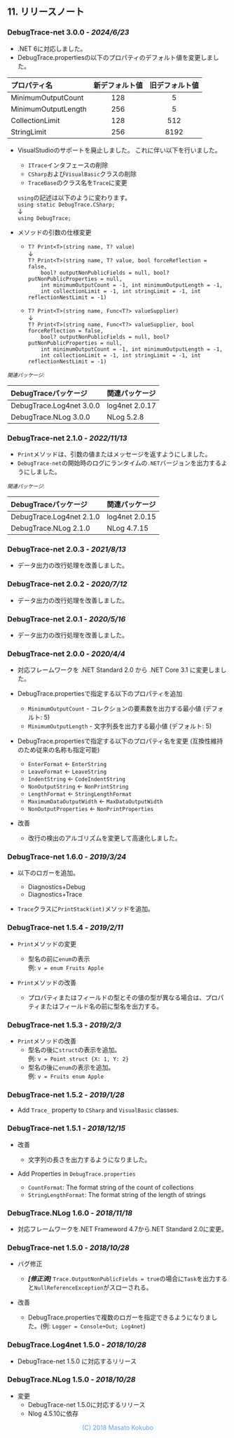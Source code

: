 ## 11. リリースノート

### DebugTrace-net 3.0.0 - _2024/6/23_

* .NET 6に対応しました。
* DebugTrace.propertiesの以下のプロパティのデフォルト値を変更しました。

| プロパティ名|新デフォルト値|旧デフォルト値|
|:----------|:----------:|:----------:|
|MinimumOutputCount |128|   5|
|MinimumOutputLength|256|   5|
|CollectionLimit    |128| 512|
|StringLimit        |256|8192|

* VisualStudioのサポートを廃止しました。
    これに伴い以下を行いました。
    * `ITrace`インタフェースの削除
    * `CSharp`および`VisualBasic`クラスの削除
    * `TraceBase`のクラス名を`Trace`に変更  

    `using`の記述は以下のように変わります。  
    `using static DebugTrace.CSharp;`  
        ↓  
    `using DebugTrace;`

* メソッドの引数の仕様変更  
    * `T? Print<T>(string name, T? value)`  
        ↓  
    `T? Print<T>(string name, T? value, bool forceReflection = false,`  
    `    bool? outputNonPublicFields = null, bool? putNonPublicProperties = null,`  
    `    int minimumOutputCount = -1, int minimumOutputLength = -1,`  
    `    int collectionLimit = -1, int stringLimit = -1, int reflectionNestLimit = -1)`

    * `T? Print<T>(string name, Func<T?> valueSupplier)`  
        ↓  
    `T? Print<T>(string name, Func<T?> valueSupplier, bool forceReflection = false,`  
    `    bool? outputNonPublicFields = null, bool? putNonPublicProperties = null,`  
    `    int minimumOutputCount = -1, int minimumOutputLength = -1,`  
    `    int collectionLimit = -1, int stringLimit = -1, int reflectionNestLimit = -1)`

<small><i>関連パッケージ:</i></small>

|DebugTraceパッケージ|関連パッケージ|
|:-----------------|:-------------|
|DebugTrace.Log4net 3.0.0|log4net 2.0.17|
|DebugTrace.NLog 3.0.0   |NLog 5.2.8|

### DebugTrace-net 2.1.0 - _2022/11/13_

* `Print`メソッドは、引数の値またはメッセージを返すようにしました。
* `DebugTrace-net`の開始時のログにランタイムの`.NET`バージョンを出力するようにしました。

<small><i>関連パッケージ:</i></small>

|DebugTraceパッケージ|関連パッケージ|
|:----|:----|
|DebugTrace.Log4net 2.1.0|log4net 2.0.15|
|DebugTrace.NLog 2.1.0   |NLog 4.7.15|

### DebugTrace-net 2.0.3 - _2021/8/13_

* データ出力の改行処理を改善しました。

### DebugTrace-net 2.0.2 - _2020/7/12_

* データ出力の改行処理を改善しました。

### DebugTrace-net 2.0.1 - _2020/5/16_

* データ出力の改行処理を改善しました。

### DebugTrace-net 2.0.0 - _2020/4/4_

* 対応フレームワークを .NET Standard 2.0 から .NET Core 3.1 に変更しました。

* DebugTrace.propertiesで指定する以下のプロパティを追加
    * `MinimumOutputCount` - コレクションの要素数を出力する最小値 (デフォルト: 5)
    * `MinimumOutputLength` - 文字列長を出力する最小値 (デフォルト: 5)

* DebugTrace.propertiesで指定する以下のプロパティ名を変更 (互換性維持のため従来の名称も指定可能)
    * `EnterFormat` <- `EnterString`
    * `LeaveFormat` <- `LeaveString`
    * `IndentString` <- `CodeIndentString`
    * `NonOutputString` <- `NonPrintString`
    * `LengthFormat` <- `StringLengthFormat`
    * `MaximumDataOutputWidth` <- `MaxDataOutputWidth`
    * `NonOutputProperties` <- `NonPrintProperties`

* 改善
    * 改行の検出のアルゴリズムを変更して高速化しました。

### DebugTrace-net 1.6.0 - _2019/3/24_

* 以下のロガーを追加。
    * Diagnostics+Debug
    * Diagnostics+Trace

* `Trace`クラスに`PrintStack(int)`メソッドを追加。

### DebugTrace-net 1.5.4 - _2019/2/11_

* `Print`メソッドの変更
    * 型名の前に`enum`の表示  
      例: `v = enum Fruits Apple`

* `Print`メソッドの改善
    * プロパティまたはフィールドの型とその値の型が異なる場合は、プロパティまたはフィールド名の前に型名を出力する。

### DebugTrace-net 1.5.3 - _2019/2/3_

* `Print`メソッドの改善
    * 型名の後に`struct`の表示を追加。  
      例: `v = Point struct {X: 1, Y: 2}`
    * 型名の後に`enum`の表示を追加。  
      例: `v = Fruits enum Apple`

### DebugTrace-net 1.5.2 - _2019/1/28_

* Add `Trace_` property to `CSharp` and `VisualBasic` classes.

### DebugTrace-net 1.5.1 - _2018/12/15_

* 改善
    * 文字列の長さを出力するようになりました。

* Add Properties in `DebugTrace.properties`
    * `CountFormat`: The format string of the count of collections
    * `StringLengthFormat`: The format string of the length of strings

### DebugTrace.NLog 1.6.0 - _2018/11/18_
* 対応フレームワークを.NET Frameword 4.7から.NET Standard 2.0に変更。

### DebugTrace-net 1.5.0 - _2018/10/28_
* バグ修正
    * **_[修正済]_** `Trace.OutputNonPublicFields = true`の場合に`Task`を出力すると`NullReferenceException`がスローされる。

* 改善
    * DebugTrace.propertiesで複数のロガーを指定できるようになりました。(例: `Logger = Console+Out; Log4net`)

### DebugTrace.Log4net 1.5.0 - _2018/10/28_
* DebugTrace-net 1.5.0 に対応するリリース

### DebugTrace.NLog 1.5.0 - _2018/10/28_
* 変更
    * DebugTrace-net 1.5.0に対応するリリース
    * Nlog 4.5.10に依存

<div align="center" style="color:#6699EE">(C) 2018 Masato Kokubo</div>
